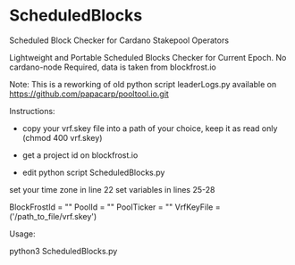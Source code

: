 # ScheduledBlocks
Scheduled Block Checker for Cardano Stakepool Operators

Lightweight and Portable Scheduled Blocks Checker for Current Epoch.
No cardano-node Required, data is taken from blockfrost.io

Note: This is a reworking of old python script leaderLogs.py 
available on https://github.com/papacarp/pooltool.io.git
            
Instructions:

- copy your vrf.skey file into a path of your choice, keep it as read only (chmod 400 vrf.skey)

- get a project id on blockfrost.io

- edit python script ScheduledBlocks.py

set your time zone in line 22
set variables in lines 25-28

BlockFrostId = ""
PoolId = ""
PoolTicker = ""
VrfKeyFile = ('/path_to_file/vrf.skey')


Usage:

python3 ScheduledBlocks.py
